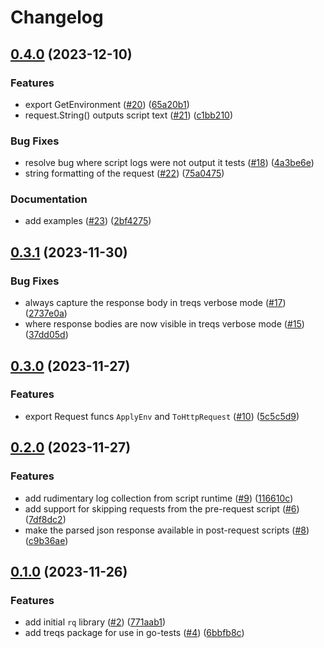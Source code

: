 # Changelog

## [0.4.0](https://github.com/go-rq/rq/compare/v0.3.1...v0.4.0) (2023-12-10)


### Features

* export GetEnvironment ([#20](https://github.com/go-rq/rq/issues/20)) ([65a20b1](https://github.com/go-rq/rq/commit/65a20b1f7018e7135bb8dcf64730c1b09833d0f4))
* request.String() outputs script text ([#21](https://github.com/go-rq/rq/issues/21)) ([c1bb210](https://github.com/go-rq/rq/commit/c1bb21082ecc61f262d33ced3f043cef39f2c21d))


### Bug Fixes

* resolve bug where script logs were  not output it tests ([#18](https://github.com/go-rq/rq/issues/18)) ([4a3be6e](https://github.com/go-rq/rq/commit/4a3be6e7961c01e76c69bc46afe3c0ec735ed2e2))
* string formatting of the request ([#22](https://github.com/go-rq/rq/issues/22)) ([75a0475](https://github.com/go-rq/rq/commit/75a047590e954880d90958700adcbb59ee76924a))


### Documentation

* add examples ([#23](https://github.com/go-rq/rq/issues/23)) ([2bf4275](https://github.com/go-rq/rq/commit/2bf427562fbe96dbf7ed344a3b09b24bd19c3496))

## [0.3.1](https://github.com/go-rq/rq/compare/v0.3.0...v0.3.1) (2023-11-30)


### Bug Fixes

* always capture the response body in treqs verbose mode ([#17](https://github.com/go-rq/rq/issues/17)) ([2737e0a](https://github.com/go-rq/rq/commit/2737e0a5c57406ef9f46eb5d4ca6ccac20a508b8))
* where response bodies are now visible in treqs verbose mode ([#15](https://github.com/go-rq/rq/issues/15)) ([37dd05d](https://github.com/go-rq/rq/commit/37dd05d6e7788b06c23ae86e6494e52f3928ab47))

## [0.3.0](https://github.com/go-rq/rq/compare/v0.2.0...v0.3.0) (2023-11-27)


### Features

* export Request funcs `ApplyEnv` and `ToHttpRequest` ([#10](https://github.com/go-rq/rq/issues/10)) ([5c5c5d9](https://github.com/go-rq/rq/commit/5c5c5d9afb512a3ede6a663b5dc86aaa99be041d))

## [0.2.0](https://github.com/go-rq/rq/compare/v0.1.0...v0.2.0) (2023-11-27)


### Features

* add rudimentary log collection from script runtime ([#9](https://github.com/go-rq/rq/issues/9)) ([116610c](https://github.com/go-rq/rq/commit/116610cffaf35fcc9843a5767c797cebff26c685))
* add support for skipping requests from the pre-request script ([#6](https://github.com/go-rq/rq/issues/6)) ([7df8dc2](https://github.com/go-rq/rq/commit/7df8dc28fe959efb7b0b6823085be40f3d25afd7))
* make the parsed json response available in post-request scripts ([#8](https://github.com/go-rq/rq/issues/8)) ([c9b36ae](https://github.com/go-rq/rq/commit/c9b36aeaf4ad8f45a164901754b6ffb475b711d3))

## [0.1.0](https://github.com/go-rq/rq/compare/v0.0.0...v0.1.0) (2023-11-26)


### Features

* add initial `rq` library ([#2](https://github.com/go-rq/rq/issues/2)) ([771aab1](https://github.com/go-rq/rq/commit/771aab1ce8128f09ff1ed72813f76b8d1ded0a34))
* add treqs package for use in go-tests ([#4](https://github.com/go-rq/rq/issues/4)) ([6bbfb8c](https://github.com/go-rq/rq/commit/6bbfb8cb169749aa6b139c1763fc6449b1115232))
